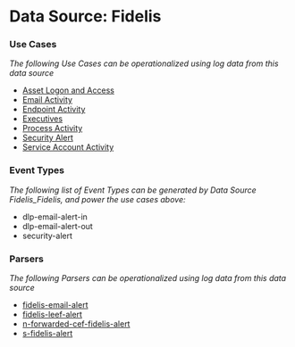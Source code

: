 Data Source: Fidelis
====================

### Use Cases

_The following Use Cases can be operationalized using log data from this data source_

* [Asset Logon and Access](usecase_asset_logon_and_access.md)
* [Email Activity](usecase_email_activity.md)
* [Endpoint Activity](usecase_endpoint_activity.md)
* [Executives](usecase_executives.md)
* [Process Activity](usecase_process_activity.md)
* [Security Alert](usecase_security_alert.md)
* [Service Account Activity](usecase_service_account_activity.md)


### Event Types

_The following list of Event Types can be generated by Data Source Fidelis_Fidelis, and power the use cases above:_

- dlp-email-alert-in
- dlp-email-alert-out
- security-alert


### Parsers

_The following Parsers can be operationalized using log data from this data source_

* [fidelis-email-alert](parserContent_fidelis-email-alert.md)
* [fidelis-leef-alert](parserContent_fidelis-leef-alert.md)
* [n-forwarded-cef-fidelis-alert](parserContent_n-forwarded-cef-fidelis-alert.md)
* [s-fidelis-alert](parserContent_s-fidelis-alert.md)
